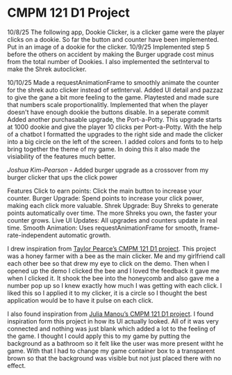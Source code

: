 # CMPM 121 D1 Project

10/8/25
The following app, Dookie Clicker, is a clicker game were the player clicks on a dookie. So far the button and counter have been implemented. Put in an image of a dookie for the clicker.
10/9/25
Implemented step 5 before the others on accident by making the Burger upgrade cost minus from the total number of Dookies. I also implemented the setInterval to make the Shrek autoclicker.

10/10/25
Made a requestAnimationFrame to smoothly animate the counter for the shrek auto clicker instead of setInterval. Added UI detail and pazzaz to give the gane a bit more feeling to the game. Playtested and made sure that numbers scale proportionalitly. Implemented that when the player doesn't have enough dookie the buttons disable. In a seperate commit Added another purchasable upgrade, the Port-a-Potty. This upgrade starts at 1000 dookie and give the player 10 clicks per Port-a-Potty. With the help of a chatbot I formatted the upgrades to the right side and made the clicker into a big circle on the left of the screen. I added colors and fonts to to help bring together the theme of my game. In doing this it also made the visiability of the features much better.

_Joshua Kim-Pearson_ - Added burger upgrade as a crossover from my burger clicker that ups the click power

Features
Click to earn points: Click the main button to increase your counter.
Burger Upgrade: Spend points to increase your click power, making each click more valuable.
Shrek Upgrade: Buy Shreks to generate points automatically over time. The more Shreks you own, the faster your counter grows.
Live UI Updates: All upgrades and counters update in real time.
Smooth Animation: Uses requestAnimationFrame for smooth, frame-rate-independent automatic growth.

I drew inspiration from [Taylor Pearce’s CMPM 121 D1 project](https://github.com/t4ylo/cmpm-121-25-d1-taylorpearce/blob/main/src/style.css). This project was a honey farmer with a bee as the main clicker. Me and my girlfriend call each other bee so that drew my eye to click on the demo. Then when I opened up the demo I clicked the bee and I loved the feedback it gave me when I clicked it. It shook the bee into the honeycomb and also gave me a number pop up so I knew exactly how much I was getting with each click. I liked this so I applied it to my clicker, it is a circle so I thought the best application would be to have it pulse on each click.

I also found inspiration from [Julia Manou’s CMPM 121 D1 project](https://github.com/jellyb3e/cmpm-121-f25-d1-juliamanou). I found inspiration form this project in how its UI actually looked. All of it was very connected and nothing was just blank which added a lot to the feeling of the game. I thought I could apply this to my game by putting the background as a bathroom so it felt like the user was more present witht he game. With that I had to change my game container box to a transparent brown so that the background was visible but not just placed there with no effect.
